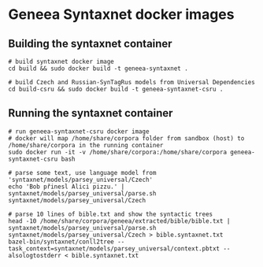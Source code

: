 # Geneea Syntaxnet docker images

## Building the syntaxnet container

    # build syntaxnet docker image
    cd build && sudo docker build -t geneea-syntaxnet .
    
    # build Czech and Russian-SynTagRus models from Universal Dependencies
    cd build-csru && sudo docker build -t geneea-syntaxnet-csru .

## Running the syntaxnet container

	# run geneea-syntaxnet-csru docker image
	# docker will map /home/share/corpora folder from sandbox (host) to /home/share/corpora in the running container
	sudo docker run -it -v /home/share/corpora:/home/share/corpora geneea-syntaxnet-csru bash

	# parse some text, use language model from 'syntaxnet/models/parsey_universal/Czech'
	echo 'Bob přinesl Alici pizzu.' | syntaxnet/models/parsey_universal/parse.sh syntaxnet/models/parsey_universal/Czech

	# parse 10 lines of bible.txt and show the syntactic trees
	head -10 /home/share/corpora/geneea/extracted/bible/bible.txt | syntaxnet/models/parsey_universal/parse.sh syntaxnet/models/parsey_universal/Czech > bible.syntaxnet.txt
	bazel-bin/syntaxnet/conll2tree --task_context=syntaxnet/models/parsey_universal/context.pbtxt --alsologtostderr < bible.syntaxnet.txt


